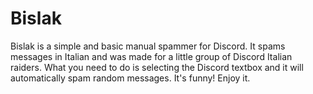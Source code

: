 # Bislak

Bislak is a simple and basic manual spammer for Discord. It spams messages in Italian and was made for a little group of Discord Italian raiders. What you need to do is selecting the Discord textbox and it will automatically spam random messages. It's funny! Enjoy it.
